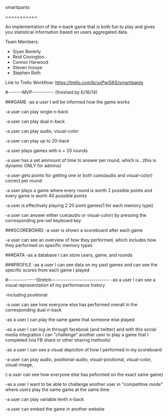 smartipants

===========

An implementation of the n-back game that is both fun to play and gives you statistical information based on users aggregated data.

Team Members:

- Siyan Beverly
- Reid Covington
- Connor Harwood
- Steven Inouye
- Stephen Roth

Link to Trello Workflow: https://trello.com/b/uxPwjS6S/smartipants

#-------MVP-----------
(finished by 6/16/14)

###GAME
-as a user I will be informed how the game works


-a user can play single n-back

-a user can play dual n-back

-a user can play audio, visual-color

-a user can play up to 20-back

-a user plays games with n + 20 rounds


-a user has a set ammount of time to answer per round, which is...(this is dynamic ONLY for admins)

-a user gets points for getting one or both cues(audio and visual-color) correct per round

-a user plays a game where every round is worth 2 possible points and every game is worth 40 possible points

-a user is effectively playing 2 20 point games(1 for each memory type)

-a user can answer either cue(audio or visual-color) by pressing the corresponding pre-set keyboard key 



###SCOREBOARD
-a user is shown a scoreboard after each game

-a user can see an overview of how they performed, which includes how they performed on specific memory types

###DATA
-as a database I can store users, game, and rounds


###PROFILE
-as a user I can see data on my past games and can see the specific scores from each game I played


#--------------Stretch-----------------------------
-as a user I can see a visual representation of my performance history

-including positional

-a user can see how everyone else has performed overall in the corresponding dual n-back

-as a user I can play the same game that someone else played

-as a user I can log-in through facebook (and twitter) and with this social media integration I can "challenge" another user to play a game that I completed (via FB share or other sharing methods)

-as a user I can see a visual depiction of how I performed in my scoreboard

-a user can play audio, positional-audio, visual-positional, visual-color, visual-image, 

(-a user can see how everyone else has peformed on the exact same game)

-as a user I want to be able to challange another user in "competitive mode" where users play the same game at the same time

-a user can play variable lenth n-back

-a user can embed the game in another website
